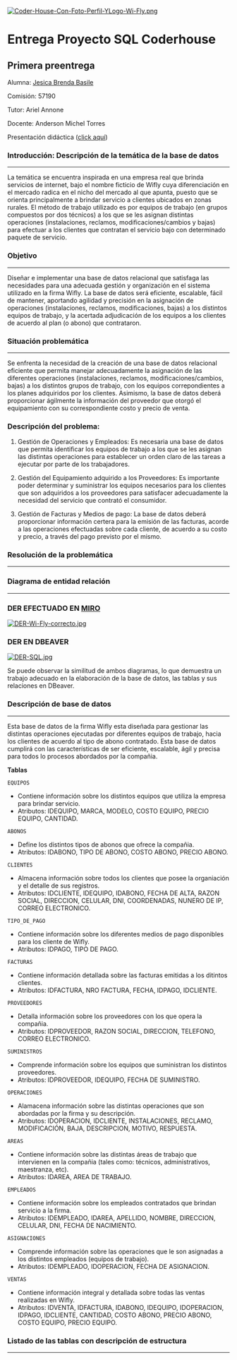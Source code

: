 [![Coder-House-Con-Foto-Perfil-YLogo-Wi-Fly.png](https://i.postimg.cc/SRzGSvNx/Coder-House-Con-Foto-Perfil-YLogo-Wi-Fly.png)](https://postimg.cc/BP4FNNKr)

# Entrega Proyecto SQL Coderhouse

## Primera preentrega

Alumna: [Jesica Brenda Basile](www.linkedin.com/in/jesica-basile-749b46b3)

Comisión: 57190

Tutor: Ariel Annone

Docente: Anderson Michel Torres

Presentación didáctica ([click aquí](https://view.genially.com/6682fc0815c608001450761e))

### Introducción: Descripción de la temática de la base de datos
___
La temática se encuentra inspirada en una empresa real que brinda servicios de internet, bajo el nombre ficticio de Wifly cuya diferenciación en el mercado radica en el nicho del mercado al que apunta, puesto que se orienta principalmente a brindar servicio a clientes ubicados en zonas rurales. 
El método de trabajo utilizado es por equipos de trabajo (en grupos compuestos por dos técnicos) a los que se les asignan distintas operaciones (instalaciones, reclamos, modificaciones/cambios y bajas) para efectuar a los clientes que contratan el servicio bajo con determinado paquete de servicio.

### Objetivo
___
Diseñar e implementar una base de datos relacional que satisfaga las necesidades para una adecuada gestión y organización en el sistema utilizado en la firma Wifly. La base de datos será eficiente, escalable, fácil de mantener, aportando agilidad y precisión en la asignación de operaciones (instalaciones, reclamos, modificaciones, bajas) a los distintos equipos de trabajo, y la acertada adjudicación de los equipos a los clientes de acuerdo al plan (o abono) que contrataron.

### Situación problemática
___
Se enfrenta la necesidad de la creación de una base de datos relacional eficiente que permita manejar adecuadamente la asignación de las diferentes operaciones (instalaciones, reclamos, modificaciones/cambios, bajas) a los distintos grupos de trabajo, con los equipos correpondientes a los planes adquiridos por los clientes. Asimismo, la base de datos deberá proporcionar ágilmente la información del proveedor que otorgó el equipamiento con su correspondiente costo y precio de venta.

### Descripción del problema:

1. Gestión de Operaciones y Empleados: Es necesaria una base de datos que permita identificar los equipos de trabajo a los que se les asignan las distintas operaciones para establecer un orden claro de las tareas a ejecutar por parte de los trabajadores.

2. Gestión del Equipamiento adquirido a los Proveedores: Es importante poder determinar y suministrar los equipos necesarios para los clientes que son adquiridos a los proveedores para satisfacer adecuadamente la necesidad del servicio que contrató el consumidor.

3. Gestión de Facturas y Medios de pago: La base de datos deberá proporcionar información certera para la emisión de las facturas, acorde a las operaciones efectuadas sobre cada cliente, de acuerdo a su costo y precio, a través del pago previsto por el mismo.

### Resolución de la problemática
___

### Diagrama de entidad relación
___
### DER EFECTUADO EN [MIRO](https://miro.com/welcomeonboard/NW1tS2xNVTZzR0pNU2I1MWl1cUJ5Ymw2OVZHVmxONWVFaXRkWFM1clJuRFZFclhjZWVaSllJalR2WEJGOW0xZXwzNDU4NzY0NTU4MTkyNjc2ODAwfDI=?share_link_id=663161836839)

[![DER-Wi-Fly-correcto.jpg](https://i.postimg.cc/tTxWpKDv/DER-Wi-Fly-correcto.jpg)](https://postimg.cc/LYmnV0cj)

### DER EN DBEAVER

[![DER-SQL.jpg](https://i.postimg.cc/N0W2JNY6/DER-SQL.jpg)](https://postimg.cc/B8BvtBjb)

Se puede observar la similitud de ambos diagramas, lo que demuestra un trabajo adecuado en la elaboración de la base de datos, las tablas y sus relaciones en DBeaver.
### Descripción de base de datos
___
Esta base de datos de la firma Wifly esta diseñada para gestionar las distintas operaciones ejecutadas por diferentes equipos de trabajo, hacia los clientes de acuerdo al tipo de abono contratado. Esta base de datos cumplirá con las características de ser eficiente, escalable, ágil y precisa para todos lo procesos abordados por la compañia.

**Tablas**

`EQUIPOS`  
+ Contiene información sobre los distintos equipos que utiliza la empresa para brindar servicio.  
+ Atributos: IDEQUIPO, MARCA, MODELO, COSTO EQUIPO, PRECIO EQUIPO, CANTIDAD.

`ABONOS`
+ Define los distintos tipos de abonos que ofrece la compañia.  
+ Atributos: IDABONO, TIPO DE ABONO, COSTO ABONO, PRECIO ABONO.

`CLIENTES`
+ Almacena información sobre todos los clientes que posee la organiación y el detalle de sus registros.
+ Atributos: IDCLIENTE, IDEQUIPO, IDABONO, FECHA DE ALTA, RAZON SOCIAL, DIRECCION, CELULAR, DNI, COORDENADAS, NUNERO DE IP, CORREO ELECTRONICO.

`TIPO_DE_PAGO`
+ Contiene información sobre los diferentes medios de pago disponibles para los cliente de Wifly.
+ Atributos: IDPAGO, TIPO DE PAGO.  

`FACTURAS`
+ Contiene información detallada sobre las facturas emitidas a los ditintos clientes.
+ Atributos: IDFACTURA, NRO FACTURA, FECHA, IDPAGO, IDCLIENTE.  

`PROVEEDORES`
+ Detalla información sobre los proveedores con los que opera la compañia.
+ Atributos: IDPROVEEDOR, RAZON SOCIAL, DIRECCION, TELEFONO, CORREO ELECTRONICO.  

`SUMINISTROS`
+ Comprende información sobre los equipos que suministran los distintos proveedores.
+ Atributos: IDPROVEEDOR, IDEQUIPO, FECHA DE SUMINISTRO.  

`OPERACIONES`
+ Alamacena información sobre las distintas operaciones que son abordadas por la firma y su descripción.
+ Atributos: IDOPERACION, IDCLIENTE, INSTALACIONES, RECLAMO, MODIFICACIÓN, BAJA, DESCRIPCION, MOTIVO, RESPUESTA.  

`AREAS`
+ Contiene información sobre las distintas áreas de trabajo que intervienen en la compañia (tales como: técnicos, administrativos, maestranza, etc).  
+ Atributos: IDAREA, AREA DE TRABAJO.  

`EMPLEADOS`
+ Contiene información sobre los empleados contratados que brindan servicio a la firma.
+ Atributos: IDEMPLEADO, IDAREA, APELLIDO, NOMBRE, DIRECCION, CELULAR, DNI, FECHA DE NACIMIENTO.  

`ASIGNACIONES`
+ Comprende información sobre las operaciones que le son asignadas a los distintos empleados (equipos de trabajo).
+ Atributos: IDEMPLEADO, IDOPERACION, FECHA DE ASIGNACION.  

`VENTAS`
+ Contiene información integral y detallada sobre todas las ventas realizadas en Wifly.
+ Atributos: IDVENTA, IDFACTURA, IDABONO, IDEQUIPO, IDOPERACION, IDPAGO, IDCLIENTE, CANTIDAD, COSTO ABONO, PRECIO ABONO, COSTO EQUIPO, PRECIO EQUIPO.

### Listado de las tablas con descripción de estructura
___


